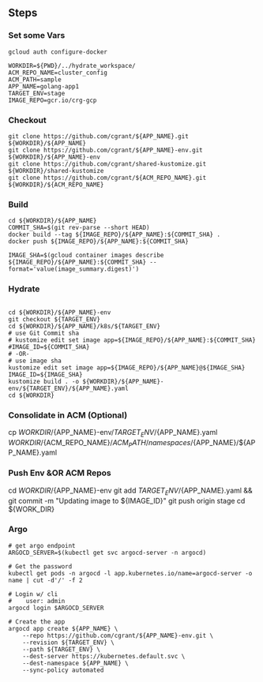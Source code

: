 

## Steps 



### Set some Vars
```shell
gcloud auth configure-docker

WORKDIR=${PWD}/../hydrate_workspace/
ACM_REPO_NAME=cluster_config
ACM_PATH=sample
APP_NAME=golang-app1
TARGET_ENV=stage
IMAGE_REPO=gcr.io/crg-gcp

```

### Checkout
```
git clone https://github.com/cgrant/${APP_NAME}.git ${WORKDIR}/${APP_NAME}
git clone https://github.com/cgrant/${APP_NAME}-env.git ${WORKDIR}/${APP_NAME}-env
git clone https://github.com/cgrant/shared-kustomize.git ${WORKDIR}/shared-kustomize
git clone https://github.com/cgrant/${ACM_REPO_NAME}.git ${WORKDIR}/${ACM_REPO_NAME}
```

### Build
```
cd ${WORKDIR}/${APP_NAME}
COMMIT_SHA=$(git rev-parse --short HEAD)
docker build --tag ${IMAGE_REPO}/${APP_NAME}:${COMMIT_SHA} .
docker push ${IMAGE_REPO}/${APP_NAME}:${COMMIT_SHA}

IMAGE_SHA=$(gcloud container images describe ${IMAGE_REPO}/${APP_NAME}:${COMMIT_SHA} --format='value(image_summary.digest)')

```

### Hydrate
```shell

cd ${WORKDIR}/${APP_NAME}-env
git checkout ${TARGET_ENV}
cd ${WORKDIR}/${APP_NAME}/k8s/${TARGET_ENV}
# use Git Commit sha
# kustomize edit set image app=${IMAGE_REPO}/${APP_NAME}:${COMMIT_SHA}
#IMAGE_ID=${COMMIT_SHA}
# -OR- 
# use image sha
kustomize edit set image app=${IMAGE_REPO}/${APP_NAME}@${IMAGE_SHA}
IMAGE_ID=${IMAGE_SHA}
kustomize build . -o ${WORKDIR}/${APP_NAME}-env/${TARGET_ENV}/${APP_NAME}.yaml
cd ${WORKDIR}
```

### Consolidate in ACM (Optional)
cp ${WORKDIR}/${APP_NAME}-env/${TARGET_ENV}/${APP_NAME}.yaml \
    ${WORKDIR}/${ACM_REPO_NAME}/${ACM_PATH}/namespaces/${APP_NAME}/${APP_NAME}.yaml


### Push Env &OR ACM Repos

cd ${WORKDIR}/${APP_NAME}-env
git add ${TARGET_ENV}/${APP_NAME}.yaml && git commit -m "Updating image to ${IMAGE_ID}"
git push origin stage
cd ${WORK_DIR}








### Argo

```shell
# get argo endpoint
ARGOCD_SERVER=$(kubectl get svc argocd-server -n argocd)

# Get the password
kubectl get pods -n argocd -l app.kubernetes.io/name=argocd-server -o name | cut -d'/' -f 2

# Login w/ cli
#    user: admin
argocd login $ARGOCD_SERVER

# Create the app
argocd app create ${APP_NAME} \
    --repo https://github.com/cgrant/${APP_NAME}-env.git \
    --revision ${TARGET_ENV} \
    --path ${TARGET_ENV} \
    --dest-server https://kubernetes.default.svc \
    --dest-namespace ${APP_NAME} \
    --sync-policy automated

```

